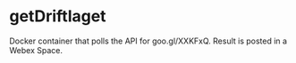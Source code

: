 # getDriftlaget
Docker container that polls the API for goo.gl/XXKFxQ. Result is posted in a Webex Space.
